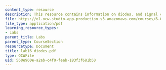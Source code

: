 ```yaml
---
content_type: resource
description: This resource contains information on diodes, and signal conditioning.
file: https://ol-ocw-studio-app-production.s3.amazonaws.com/courses/6-071j-introduction-to-electronics-signals-and-measurement-spring-2006/560e960ea2abc4f0feab183f3f681b50_lab16_diodes.pdf
file_type: application/pdf
learning_resource_types:
- Labs
parent_title: Labs
parent_type: CourseSection
resourcetype: Document
title: lab16_diodes.pdf
type: OCWFile
uid: 560e960e-a2ab-c4f0-feab-183f3f681b50
---
```

